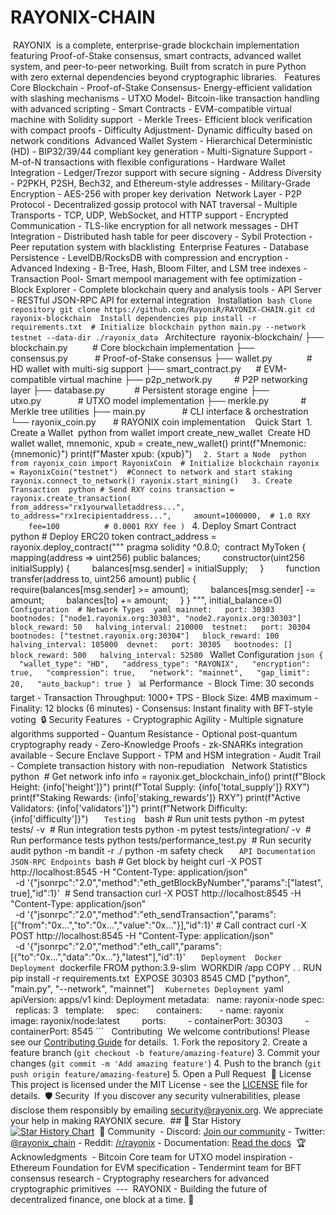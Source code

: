 # RAYONIX-CHAIN
‎
‎RAYONIX  is a complete, enterprise-grade blockchain implementation featuring Proof-of-Stake consensus, smart contracts, advanced wallet system, and peer-to-peer networking. Built from scratch in pure Python with zero external dependencies beyond cryptographic libraries.
‎
‎ Features
‎
‎Core Blockchain
‎- Proof-of-Stake Consensus- Energy-efficient validation with slashing mechanisms
‎- UTXO Model- Bitcoin-like transaction handling with advanced scripting
‎- Smart Contracts - EVM-compatible virtual machine with Solidity support
‎
‎- Merkle Trees- Efficient block verification with compact proofs
‎- Difficulty Adjustment- Dynamic difficulty based on network conditions
‎
‎Advanced Wallet System
‎- Hierarchical Deterministic (HD) - BIP32/39/44 compliant key generation
‎- Multi-Signature Support - M-of-N transactions with flexible configurations
‎- Hardware Wallet Integration - Ledger/Trezor support with secure signing
‎- Address Diversity - P2PKH, P2SH, Bech32, and Ethereum-style addresses
‎- Military-Grade Encryption - AES-256 with proper key derivation
‎
‎Network Layer
‎- P2P Protocol - Decentralized gossip protocol with NAT traversal
‎- Multiple Transports - TCP, UDP, WebSocket, and HTTP support
‎- Encrypted Communication - TLS-like encryption for all network messages
‎- DHT Integration - Distributed hash table for peer discovery
‎- Sybil Protection - Peer reputation system with blacklisting
‎
‎Enterprise Features
‎- Database Persistence - LevelDB/RocksDB with compression and encryption
‎- Advanced Indexing - B-Tree, Hash, Bloom Filter, and LSM tree indexes
‎- Transaction Pool- Smart mempool management with fee optimization
‎- Block Explorer - Complete blockchain query and analysis tools
‎- API Server - RESTful JSON-RPC API for external integration
‎
‎ Installation
‎
‎```bash
‎Clone repository
‎git clone https://github.com/RayoniR/RAYONIX-CHAIN.git
‎cd rayonix-blockchain
‎
‎Install dependencies
‎pip install -r requirements.txt
‎
‎# Initialize blockchain
‎python main.py --network testnet --data-dir ./rayonix_data
‎```
‎
‎ Architecture
‎
‎rayonix-blockchain/
‎├── blockchain.py          # Core blockchain implementation
‎├── consensus.py           # Proof-of-Stake consensus
‎├── wallet.py              # HD wallet with multi-sig support
‎├── smart_contract.py      # EVM-compatible virtual machine
‎├── p2p_network.py         # P2P networking layer
‎├── database.py            # Persistent storage engine
‎├── utxo.py               # UTXO model implementation
‎├── merkle.py             # Merkle tree utilities
‎├── main.py               # CLI interface & orchestration
‎└── rayonix_coin.py       # RAYONIX coin implementation
‎
‎
‎ Quick Start
‎
‎1. Create a Wallet
‎
‎python
‎from wallet import create_new_wallet
‎
‎Create HD wallet
‎wallet, mnemonic, xpub = create_new_wallet()
‎print(f"Mnemonic: {mnemonic}")
‎print(f"Master xpub: {xpub}")
‎```
‎
‎2. Start a Node
‎
‎python
‎from rayonix_coin import RayonixCoin
‎
‎# Initialize blockchain
‎rayonix = RayonixCoin("testnet")
‎
‎#Connect to network and start staking
‎rayonix.connect_to_network()
‎rayonix.start_mining()
‎
‎
‎3. Create Transaction
‎
‎python
‎# Send RXY coins
‎transaction = rayonix.create_transaction(
‎    from_address="rx1yourwalletaddress...",
‎    to_address="rx1recipientaddress...",
‎    amount=1000000,  # 1.0 RXY
‎    fee=100          # 0.0001 RXY fee
‎)
‎```
‎
‎4. Deploy Smart Contract
‎
‎python
‎# Deploy ERC20 token
‎contract_address = rayonix.deploy_contract("""
‎pragma solidity ^0.8.0;
‎
‎contract MyToken {
‎    mapping(address => uint256) public balances;
‎    
‎    constructor(uint256 initialSupply) {
‎        balances[msg.sender] = initialSupply;
‎    }
‎    
‎    function transfer(address to, uint256 amount) public {
‎        require(balances[msg.sender] >= amount);
‎        balances[msg.sender] -= amount;
‎        balances[to] += amount;
‎    }
‎}
‎""", initial_balance=0)
‎```
‎
‎ Configuration
‎
‎# Network Types
‎
‎yaml
‎mainnet:
‎  port: 30303
‎  bootnodes: ["node1.rayonix.org:30303", "node2.rayonix.org:30303"]
‎  block_reward: 50
‎  halving_interval: 210000
‎
‎testnet:
‎  port: 30304
‎  bootnodes: ["testnet.rayonix.org:30304"]
‎  block_reward: 100
‎  halving_interval: 105000
‎
‎devnet:
‎  port: 30305
‎  bootnodes: []
‎  block_reward: 500
‎  halving_interval: 52500
‎```
‎
‎Wallet Configuration
‎```json
‎{
‎  "wallet_type": "HD",
‎  "address_type": "RAYONIX",
‎  "encryption": true,
‎  "compression": true,
‎  "network": "mainnet",
‎  "gap_limit": 20,
‎  "auto_backup": true
‎}
‎```
‎
‎📊 Performance
‎
‎- Block Time: 30 seconds target
‎- Transaction Throughput: 1000+ TPS
‎- Block Size: 4MB maximum
‎- Finality: 12 blocks (6 minutes)
‎- Consensus: Instant finality with BFT-style voting
‎
‎🔒 Security Features
‎
‎- Cryptographic Agility - Multiple signature algorithms supported
‎- Quantum Resistance - Optional post-quantum cryptography ready
‎- Zero-Knowledge Proofs - zk-SNARKs integration available
‎- Secure Enclave Support - TPM and HSM integration
‎- Audit Trail - Complete transaction history with non-repudiation
‎
‎ Network Statistics
‎
‎python
‎
‎# Get network info
‎info = rayonix.get_blockchain_info()
‎print(f"Block Height: {info['height']}")
‎print(f"Total Supply: {info['total_supply']} RXY")
‎print(f"Staking Rewards: {info['staking_rewards']} RXY")
‎print(f"Active Validators: {info['validators']}")
‎print(f"Network Difficulty: {info['difficulty']}")
‎```
‎
‎ Testing
‎
‎```bash
‎# Run unit tests
‎python -m pytest tests/ -v
‎
‎# Run integration tests
‎python -m pytest tests/integration/ -v
‎
‎# Run performance tests
‎python tests/performance_test.py
‎
‎# Run security audit
‎python -m bandit -r ./
‎python -m safety check
‎```
‎
‎ API Documentation
‎
‎JSON-RPC Endpoints
‎```bash
‎# Get block by height
‎curl -X POST http://localhost:8545 -H "Content-Type: application/json" \
‎  -d '{"jsonrpc":"2.0","method":"eth_getBlockByNumber","params":["latest", true],"id":1}'
‎
‎# Send transaction
‎curl -X POST http://localhost:8545 -H "Content-Type: application/json" \
‎  -d '{"jsonrpc":"2.0","method":"eth_sendTransaction","params":[{"from":"0x...","to":"0x...","value":"0x..."}],"id":1}'
‎
‎# Call contract
‎curl -X POST http://localhost:8545 -H "Content-Type: application/json" \
‎  -d '{"jsonrpc":"2.0","method":"eth_call","params":[{"to":"0x...","data":"0x..."},"latest"],"id":1}'
‎```
‎
‎ Deployment
‎
‎Docker Deployment
‎```dockerfile
‎FROM python:3.9-slim
‎
‎WORKDIR /app
‎COPY . .
‎RUN pip install -r requirements.txt
‎
‎EXPOSE 30303 8545
‎CMD ["python", "main.py", "--network", "mainnet"]
‎```
‎
‎Kubernetes Deployment
‎```yaml
‎apiVersion: apps/v1
‎kind: Deployment
‎metadata:
‎  name: rayonix-node
‎spec:
‎  replicas: 3
‎  template:
‎    spec:
‎      containers:
‎      - name: rayonix
‎        image: rayonix/node:latest
‎        ports:
‎        - containerPort: 30303
‎        - containerPort: 8545
‎```
‎
‎ Contributing
‎
‎We welcome contributions! Please see our [Contributing Guide](CONTRIBUTING.md) for details.
‎
‎1. Fork the repository
‎2. Create a feature branch (`git checkout -b feature/amazing-feature`)
‎3. Commit your changes (`git commit -m 'Add amazing feature'`)
‎4. Push to the branch (`git push origin feature/amazing-feature`)
‎5. Open a Pull Request
‎
‎📜 License
‎
‎This project is licensed under the MIT License - see the [LICENSE](LICENSE) file for details.
‎
‎🛡️ Security
‎
‎If you discover any security vulnerabilities, please disclose them responsibly by emailing security@rayonix.org. We appreciate your help in making RAYONIX secure.
‎
‎## 🌟 Star History
‎
‎[![Star History Chart](https://api.star-history.com/svg?repos=RayoniR/rayonix-blockchain&type=Date)](https://star-history.com/RayoniR/rayonix-blockchain&Date)
‎
‎💬 Community
‎
‎- Discord: [ Join our community](https://discord.gg/rayonix)
‎- Twitter: [@rayonix_chain](https://twitter.com/rayonix_chain)
‎- Reddit: [/r/rayonix](https://reddit.com/r/rayonix)
‎- Documentation: [Read the docs](https://docs.rayonix.org)
‎
‎🏆 Acknowledgments
‎
‎- Bitcoin Core team for UTXO model inspiration
‎- Ethereum Foundation for EVM specification
‎- Tendermint team for BFT consensus research
‎- Cryptography researchers for advanced cryptographic primitives
‎
‎---
‎
‎RAYONIX - Building the future of decentralized finance, one block at a time. 🚀
‎